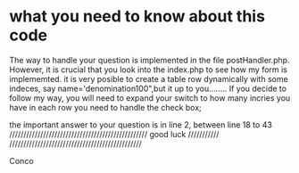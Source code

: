 what you need to know about this code
===

The way to handle your question is implemented in the file postHandler.php. However, it is crucial that you look into the index.php to see how my form is implememted. 
it is very posible to create a table row dynamically with some indeces, say name='denomination100",but it up to you........
If you decide to follow my way, you will need to expand your switch to how many incries you have in each row
you need to handle the check box;

the important answer to your question is in line 2, between line 18 to 43   
   /////////////////////////////////////////////////
   good luck                            ///////////
   ///////////////////////////////////////////////
   
   Conco
